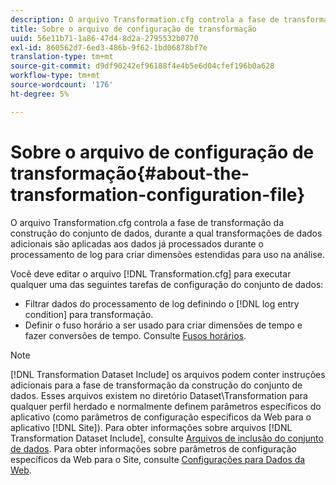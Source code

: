 ```yaml
---
description: O arquivo Transformation.cfg controla a fase de transformação da construção do conjunto de dados, durante a qual transformações de dados adicionais são aplicadas aos dados já processados durante o processamento de log para criar dimensões estendidas para uso na análise.
title: Sobre o arquivo de configuração de transformação
uuid: 56e11b71-1a86-47d4-8d2a-2795532b0770
exl-id: 860562d7-6ed3-486b-9f62-1bd06878bf7e
translation-type: tm+mt
source-git-commit: d9df90242ef96188f4e4b5e6d04cfef196b0a628
workflow-type: tm+mt
source-wordcount: '176'
ht-degree: 5%

---
```


# Sobre o arquivo de configuração de transformação{#about-the-transformation-configuration-file}

O arquivo Transformation.cfg controla a fase de transformação da construção do conjunto de dados, durante a qual transformações de dados adicionais são aplicadas aos dados já processados durante o processamento de log para criar dimensões estendidas para uso na análise.

Você deve editar o arquivo [!DNL Transformation.cfg] para executar qualquer uma das seguintes tarefas de configuração do conjunto de dados:

* Filtrar dados do processamento de log definindo o [!DNL log entry condition] para transformação.
* Definir o fuso horário a ser usado para criar dimensões de tempo e fazer conversões de tempo. Consulte [Fusos horários](../../../home/c-dataset-const-proc/c-trans-config-file/c-spec-trans-param/c-time-zones.md#concept-9cf16b1cb4874f7d85e1dd950fdb4956).

>[!NOTE]
>
>[!DNL Transformation Dataset Include] os arquivos podem conter instruções adicionais para a fase de transformação da construção do conjunto de dados. Esses arquivos existem no diretório Dataset\Transformation para qualquer perfil herdado e normalmente definem parâmetros específicos do aplicativo (como parâmetros de configuração específicos da Web para o aplicativo [!DNL Site]). Para obter informações sobre arquivos [!DNL Transformation Dataset Include], consulte [Arquivos de inclusão do conjunto de dados](../../../home/c-dataset-const-proc/c-dataset-inc-files/c-abt-dataset-inc-files.md). Para obter informações sobre parâmetros de configuração específicos da Web para o Site, consulte [Configurações para Dados da Web](../../../home/c-dataset-const-proc/c-config-web-data/c-config-web-data.md#concept-9a306b65483a484bb3f6f3c1d7e77519).
